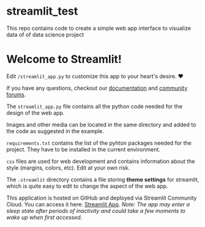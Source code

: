 # streamlit_test
This repo contains code to create a simple web app interface to visualize data of of data science project


# Welcome to Streamlit!

Edit `/streamlit_app.py` to customize this app to your heart's desire. :heart:

If you have any questions, checkout our [documentation](https://docs.streamlit.io) and [community
forums](https://discuss.streamlit.io).

The `streamlit_app.py` file contains all the python code needed for the design of the web app.

Images and other media can be located in the same directory and added to the code as suggested in the example.

`requirements.txt` contains the list of the pyhton packages needed for the project. They have to be installed in the current environment.

`css` files are used for web development and contains information about the style (margins, colors, etc). Edit at your own risk.

The `.streamlit` directory contains a file storing **theme settings** for streamlit, which is quite easy to edit to change the aspect of the web app.

This application is hosted on GitHub and deployed via Streamlit Community Cloud. You can access it here: [Streamlit App](https://andreabragantini-streamlit-test-streamlit-app-8euq4l.streamlit.app/).
*Note: The app may enter a sleep state after periods of inactivity and could take a few moments to wake up when first accessed.*
